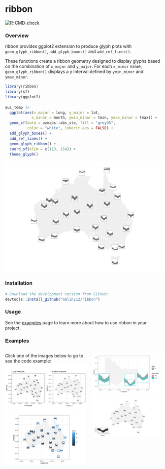 
# ribbon

<!-- badges: start -->
[![R-CMD-check](https://github.com/maliny12/glyph/actions/workflows/R-CMD-check.yaml/badge.svg)](https://github.com/maliny12/glyph/actions/workflows/R-CMD-check.yaml)
<!-- badges: end -->

### Overview

ribbon provides ggplot2 extension to produce glyph plots with
`geom_glyph_ribbon()`, `add_glyph_boxes()` and `add_ref_lines()`.

These functions create a ribbon geometry designed to display glyphs
based on the combination of `x_major` and `y_major`. For each `x_minor`
value, `geom_glyph_ribbon()` displays a y interval defined by
`ymin_minor` and `ymax_minor`.

``` r
library(ribbon)
library(sf)
library(ggplot2)

aus_temp |>
  ggplot(aes(x_major = long, y_major = lat,
            x_minor = month, ymin_minor = tmin, ymax_minor = tmax)) +
  geom_sf(data = ozmaps::abs_ste, fill = "grey95",
          color = "white", inherit.aes = FALSE) +
  add_glyph_boxes() +
  add_ref_lines() +
  geom_glyph_ribbon() +
  coord_sf(xlim = c(113, 154)) +
  theme_glyph()
```

![](README_files/figure-gfm/unnamed-chunk-1-1.png)<!-- -->

### Installation

``` r
# Download the development version from GitHub:
devtools::install_github("maliny12/ribbon")
```

### Usage

See the
[examples](https://maliny12.github.io/ribbon/articles/Examples.html)
page to learn more about how to use ribbon in your project.

### Examples

<div class="columns">

<div class="column" width="40%">

Click one of the images below to go to see the code example: <a
href="https://maliny12.github.io/ribbon/articles/Examples.html#comparison-between-global-rescale-and-local-rescale"
width="250px"><img
src="docs/articles/Examples_files/figure-html/global_local_rescale.png"
alt="rescale" /></a> <a
href="https://maliny12.github.io/ribbon/articles/Examples.html#mapping-precipitation-across-australia-with-glyphs"
width="250px"><img
src="docs/articles/Examples_files/figure-html/prcp_dist.png"
alt="prcp" /></a>

</div>

<div class="column" width="60%">

<a
href="https://maliny12.github.io/ribbon/articles/Examples.html#comparative-visualization-by-factors-across-yearss"
width="250px"><img
src="docs/articles/Examples_files/figure-html/fct_year.png"
alt="fct_year" /></a> <a
href="https://maliny12.github.io/ribbon/articles/Examples.html#integrating-legends-in-map-visualizations"
width="250px"><img
src="docs/articles/Examples_files/figure-html/legend.png"
alt="legend" /></a>

</div>

</div>
